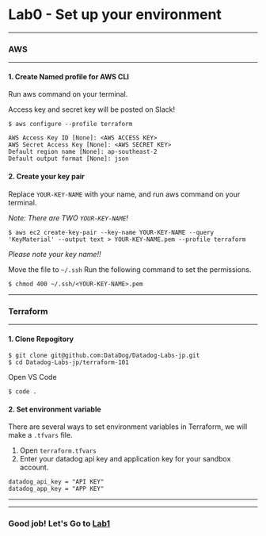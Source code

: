 # Lab0 - Set up your environment

---
### AWS
---

#### 1. Create Named profile for AWS CLI

Run aws command on your terminal.

Access key and secret key will be posted on Slack!

```
$ aws configure --profile terraform

AWS Access Key ID [None]: <AWS ACCESS KEY>
AWS Secret Access Key [None]: <AWS SECRET KEY>
Default region name [None]: ap-southeast-2
Default output format [None]: json
```
#### 2. Create your key pair

Replace `YOUR-KEY-NAME` with your name, and run aws command on your terminal.

*Note: There are TWO `YOUR-KEY-NAME`!*

```
$ aws ec2 create-key-pair --key-name YOUR-KEY-NAME --query 'KeyMaterial' --output text > YOUR-KEY-NAME.pem --profile terraform
```

*Please note your key name!!*

Move the file to `~/.ssh`
Run the following command to set the permissions.

```
$ chmod 400 ~/.ssh/<YOUR-KEY-NAME>.pem
```

---
### Terraform

---

####  1. Clone Repogitory

```
$ git clone git@github.com:DataDog/Datadog-Labs-jp.git
$ cd Datadog-Labs-jp/terraform-101
```

Open VS Code

```
$ code .
```

####  2. Set environment variable
There are several ways to set environment variables in Terraform, we will make a `.tfvars` file.

1. Open `terraform.tfvars`
2. Enter your datadog api key and application key for your sandbox account.

```
datadog_api_key = "API KEY"
datadog_app_key = "APP KEY"
```

---
---
### Good job! Let's Go to [Lab1](./../Lab1-EC2/README.md)
